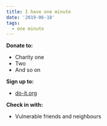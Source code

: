 ```yaml
---
title: I have one minute
date: '2019-06-18'
tags:
  - one minute
---
```

**Donate to:**

* Charity one
* Two
* And so on

**Sign up to:**

* [do-it.org](https://do-it.org/)

**Check in with:**

* Vulnerable friends and neighbours
